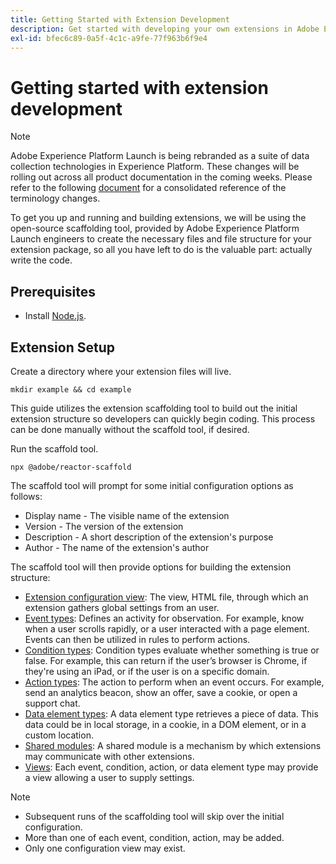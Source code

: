 ```yaml
---
title: Getting Started with Extension Development
description: Get started with developing your own extensions in Adobe Experience Platform Launch.
exl-id: bfec6c89-0a5f-4c1c-a9fe-77f963b6f9e4
---
```

# Getting started with extension development

>[!NOTE]
>
>Adobe Experience Platform Launch is being rebranded as a suite of data collection technologies in Experience Platform. These changes will be rolling out across all product documentation in the coming weeks. Please refer to the following [document](../launch-name-updates) for a consolidated reference of the terminology changes.

To get you up and running and building extensions, we will be using the open-source scaffolding tool, provided by Adobe Experience Platform Launch engineers to create the necessary files and file structure for your extension package, so all you have left to do is the valuable part: actually write the code.

## Prerequisites

* Install [Node.js](https://nodejs.org/en/download/).

## Extension Setup

Create a directory where your extension files will live.

```shell
mkdir example && cd example
```

This guide utilizes the extension scaffolding tool to build out the initial extension structure so developers can quickly begin coding. This process can be done manually without the scaffold tool, if desired.

Run the scaffold tool.

```shell
npx @adobe/reactor-scaffold
```

The scaffold tool will prompt for some initial configuration options as follows:

* Display name - The visible name of the extension
* Version - The version of the extension
* Description - A short description of the extension's purpose
* Author - The name of the extension's author

The scaffold tool will then provide options for building the extension structure:

* [Extension configuration view](./configuration.md): The view, HTML file, through which an extension gathers global settings from an user.
* [Event types](./web/event-types.md): Defines an activity for observation. For example, know when a user scrolls rapidly, or a user interacted with a page element. Events can then be utilized in rules to perform actions.
* [Condition types](./web/condition-types.md): Condition types evaluate whether something is true or false.
For example, this can return if the user’s browser is Chrome, if they're using an iPad, or if the user is on a specific domain.
* [Action types](./web/action-types.md): The action to perform when an event occurs. For example, send an analytics beacon, show an offer, save a cookie, or open a support chat.
* [Data element types](./web/data-element-types.md): A data element type retrieves a piece of data. This data could be in local storage, in a cookie, in a DOM element, or in a custom location.
* [Shared modules](./web/shared.md): A shared module is a mechanism by which extensions may communicate with other extensions.
* [Views](./web/views.md): Each event, condition, action, or data element type may provide a view allowing a user to supply settings.

>[!NOTE]
>
>* Subsequent runs of the scaffolding tool will skip over the initial configuration.
>* More than one of each event, condition, action, may be added.
>* Only one configuration view may exist.
